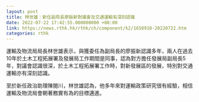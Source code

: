 ```yaml
---
layout: post
title: 林世雄：新任副局長廖振新對議會及交通運輸有深刻認識
date: 2022-07-22 17:42:55.000000000 +08:00
link: https://news.rthk.hk/rthk/ch/component/k2/1658918-20220722.htm
categories: rthk
---
```


運輸及物流局局長林世雄表示，與獲委任為副局長的廖振新認識多年，兩人在過去10年於土木工程拓展署及發展局工作期間是同事，認為對方擔任發展局副局長5年，對議會認識很深，於土木工程拓展署工作時，對新發展區的發展，特別對交通運輸亦有深刻認識。

至於新任政治助理陳閱川，林世雄認為，他多年來對運輸政策研究很有經驗，相信運輸及物流局會朝著務實有為的目標邁進。
